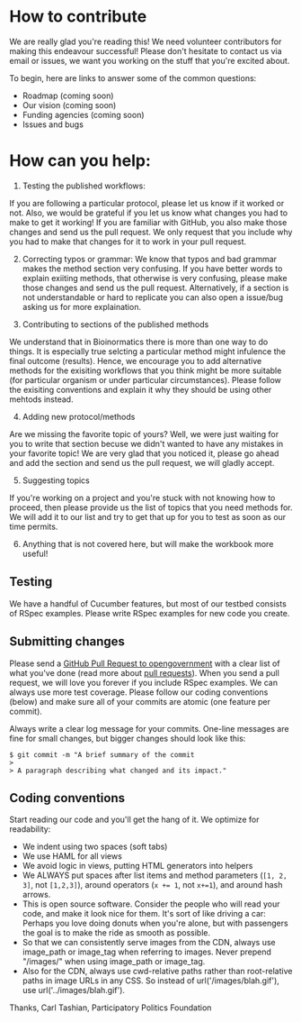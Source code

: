 # How to contribute

We are really glad you're reading this! We need volunteer contributors for making this endeavour successful! Please don't hesitate to contact us via email or issues, 
we want you working on the stuff that you're excited about.

To begin, here are links to answer some of the common questions:

  * Roadmap (coming soon)
  * Our vision (coming soon)
  * Funding agencies (coming soon)
  * Issues and bugs

# How can you help:

1. Testing the published workflows:

If you are following a particular protocol, please let us know if it worked or not. Also, we would be grateful if you let us know 
what changes you had to make to get it working! If you are familiar with GitHub, you also make those changes and send us the pull request.
We only request that you include why you had to make that changes for it to work in your pull request.

2. Correcting typos or grammar:
We know that typos and bad grammar makes the method section very confusing. If you have better words to explain exiiting methods, that otherwise
is very confusing, please make those changes and send us the pull request. Alternatively, if a section is not understandable or hard to replicate
you can also open a issue/bug asking us for more explaination.

3. Contributing to sections of the published methods

We understand that in Bioinormatics there is more than one way to do things. It is especially true selcting a particular method might
infulence the final outcome (results). Hence, we encourage you to add alternative methods for the exisiting workflows that you think might be 
more suitable (for particular organism or under particular circumstances). Please follow the exisiting conventions and explain it why they
should be using other mehtods instead.

4. Adding new protocol/methods

Are we missing the favorite topic of yours? Well, we were just waiting for you to write that section becuse we didn't wanted to have
any mistakes in your favorite topic! We are very glad that you noticed it, please go ahead and add the section and send us the pull request, we will
gladly accept. 

5. Suggesting topics

If you're working on a project and you're stuck with not knowing how to proceed, then please provide us the list of topics that you need 
methods for. We will add it to our list and try to get that up for you to test as soon as our time permits.

6. Anything that is not covered here, but will make the workbook more useful!






## Testing

We have a handful of Cucumber features, but most of our testbed consists of RSpec examples. Please write RSpec examples for new code you create.

## Submitting changes

Please send a [GitHub Pull Request to opengovernment](https://github.com/opengovernment/opengovernment/pull/new/master) with a clear list of what you've done (read more about [pull requests](http://help.github.com/pull-requests/)). When you send a pull request, we will love you forever if you include RSpec examples. We can always use more test coverage. Please follow our coding conventions (below) and make sure all of your commits are atomic (one feature per commit).

Always write a clear log message for your commits. One-line messages are fine for small changes, but bigger changes should look like this:

    $ git commit -m "A brief summary of the commit
    > 
    > A paragraph describing what changed and its impact."

## Coding conventions

Start reading our code and you'll get the hang of it. We optimize for readability:

  * We indent using two spaces (soft tabs)
  * We use HAML for all views
  * We avoid logic in views, putting HTML generators into helpers
  * We ALWAYS put spaces after list items and method parameters (`[1, 2, 3]`, not `[1,2,3]`), around operators (`x += 1`, not `x+=1`), and around hash arrows.
  * This is open source software. Consider the people who will read your code, and make it look nice for them. It's sort of like driving a car: Perhaps you love doing donuts when you're alone, but with passengers the goal is to make the ride as smooth as possible.
  * So that we can consistently serve images from the CDN, always use image_path or image_tag when referring to images. Never prepend "/images/" when using image_path or image_tag.
  * Also for the CDN, always use cwd-relative paths rather than root-relative paths in image URLs in any CSS. So instead of url('/images/blah.gif'), use url('../images/blah.gif').

Thanks,
Carl Tashian, Participatory Politics Foundation
